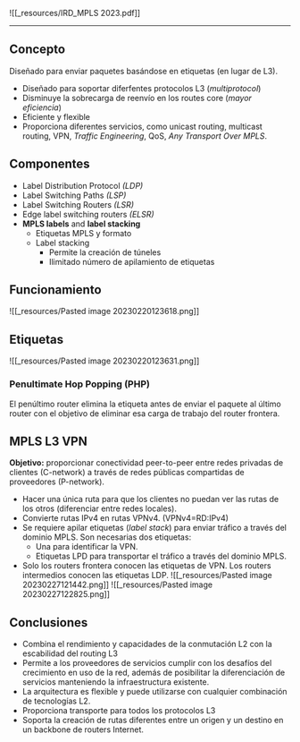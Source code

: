 ![[_resources/IRD_MPLS 2023.pdf]]

---

## Concepto
Diseñado para enviar paquetes basándose en etiquetas (en lugar de L3).

- Diseñado para soportar diferfentes protocolos L3 (*multiprotocol*)
- Disminuye la sobrecarga de reenvío en los routes core (*mayor eficiencia*)
- Eficiente y flexible
- Proporciona diferentes servicios, como unicast routing, multicast routing, VPN, *Traffic Engineering*, QoS, *Any Transport Over MPLS*.

## Componentes
- Label Distribution Protocol *(LDP)*
- Label Switching Paths *(LSP)*
- Label Switching Routers *(LSR)*
- Edge label switching routers *(ELSR)*
- **MPLS labels** and **label stacking**
	- Etiquetas MPLS y formato
	- Label stacking
		- Permite la creación de túneles
		- Ilimitado número de apilamiento de etiquetas

## Funcionamiento
![[_resources/Pasted image 20230220123618.png]]

## Etiquetas
![[_resources/Pasted image 20230220123631.png]]

### Penultimate Hop Popping (PHP)
El penúltimo router elimina la etiqueta antes de enviar el paquete al último router con el objetivo de eliminar esa carga de trabajo del router frontera.

## MPLS L3 VPN
**Objetivo:** proporcionar conectividad peer-to-peer entre redes privadas de clientes (C-network) a través de redes públicas compartidas de proveedores (P-network).

- Hacer una única ruta para que los clientes no puedan ver las rutas de los otros (diferenciar entre redes locales).
- Convierte rutas IPv4 en rutas VPNv4. (VPNv4=RD:IPv4)
- Se requiere apilar etiquetas (*label stack*) para enviar tráfico a través del dominio MPLS. Son necesarias dos etiquetas:
	- Una para identificar la VPN.
	- Etiquetas LPD para transportar el tráfico a través del dominio MPLS.
- Solo los routers frontera conocen las etiquetas de VPN. Los routers intermedios conocen las etiquetas LDP.
![[_resources/Pasted image 20230227121442.png]]
![[_resources/Pasted image 20230227122825.png]]

## Conclusiones
- Combina el rendimiento y capacidades de la conmutación L2 con la escabilidad del routing L3
- Permite a los proveedores de servicios cumplir con los desafíos del crecimiento en uso de la red, además de posibilitar la diferenciación de servicios manteniendo la infraestructura existente.
- La arquitectura es flexible y puede utilizarse con cualquier combinación de tecnologías L2.
- Proporciona transporte para todos los protocolos L3
- Soporta la creación de rutas diferentes entre un origen y un destino en un backbone de routers Internet.